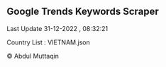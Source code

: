 

## Google Trends Keywords Scraper 
 
Last Update 31-12-2022 , 08:32:21

Country List :
VIETNAM.json



© Abdul Muttaqin 
